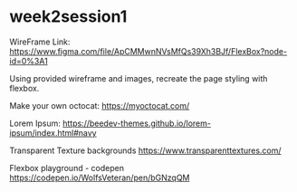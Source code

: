 # week2session1

WireFrame Link:
https://www.figma.com/file/ApCMMwnNVsMfQs39Xh3BJf/FlexBox?node-id=0%3A1

Using provided wireframe and images, recreate the page styling with flexbox.  

Make your own octocat: 
https://myoctocat.com/

Lorem Ipsum: 
https://beedev-themes.github.io/lorem-ipsum/index.html#navy


Transparent Texture backgrounds
https://www.transparenttextures.com/

Flexbox playground - codepen
https://codepen.io/WolfsVeteran/pen/bGNzqQM